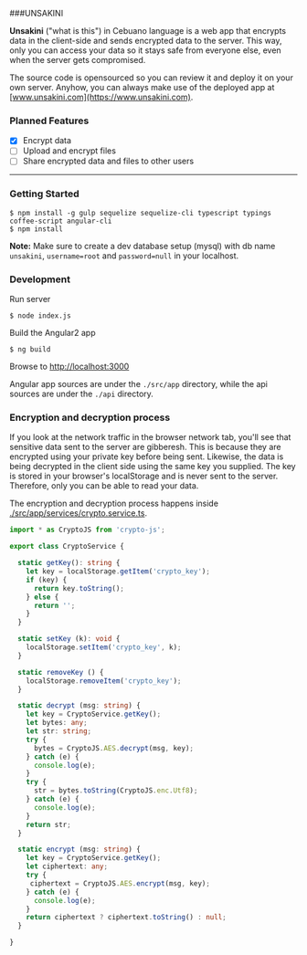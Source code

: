 ###UNSAKINI


**Unsakini** ("what is this") in Cebuano language is a web app that encrypts data in the client-side and sends encrypted data to the server. This way, only you can access your data so it stays safe from everyone else, even when the server gets compromised.

The source code is opensourced so you can review it and deploy it on your own server. Anyhow, you can always make use of the deployed app at [www.unsakini.com](https://www.unsakini.com).

### Planned Features
- [x] Encrypt data
- [ ] Upload and encrypt files
- [ ] Share encrypted data and files to other users

-------------------------
### Getting Started
```
$ npm install -g gulp sequelize sequelize-cli typescript typings coffee-script angular-cli
$ npm install
```

**Note:** Make sure to create a dev database setup (mysql) with db name `unsakini`, `username=root` and `password=null` in your localhost.

### Development

Run server
```
$ node index.js
```
Build the Angular2 app
```
$ ng build
```
Browse to [http://localhost:3000](http://localhost:3000)


Angular app sources are under the `./src/app` directory, while the api sources are under the `./api` directory.

### Encryption and decryption process
If you look at the network traffic in the browser network tab, you'll see that sensitive data sent to the server are gibberesh. This is because they are encrypted using your private key before being sent. Likewise, the data is being decrypted in the client side using the same key you supplied. The key is stored in your browser's localStorage and is never sent to the server. Therefore, only you can be able to read your data.

The encryption and decryption process happens inside [./src/app/services/crypto.service.ts](./src/app/services/crypto.service.ts).
```typescript
import * as CryptoJS from 'crypto-js';

export class CryptoService {

  static getKey(): string {
    let key = localStorage.getItem('crypto_key');
    if (key) {
      return key.toString();
    } else {
      return '';
    }
  }

  static setKey (k): void {
    localStorage.setItem('crypto_key', k);
  }

  static removeKey () {
    localStorage.removeItem('crypto_key');
  }

  static decrypt (msg: string) {
    let key = CryptoService.getKey();
    let bytes: any;
    let str: string;
    try {
      bytes = CryptoJS.AES.decrypt(msg, key);
    } catch (e) {
      console.log(e);
    }
    try {
      str = bytes.toString(CryptoJS.enc.Utf8);
    } catch (e) {
      console.log(e);
    }
    return str;
  }

  static encrypt (msg: string) {
    let key = CryptoService.getKey();
    let ciphertext: any;
    try {
     ciphertext = CryptoJS.AES.encrypt(msg, key);
    } catch (e) {
      console.log(e);
    }
    return ciphertext ? ciphertext.toString() : null;
  }

}


```
